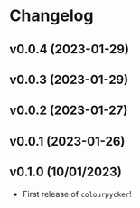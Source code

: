 # Changelog

<!--next-version-placeholder-->

## v0.0.4 (2023-01-29)


## v0.0.3 (2023-01-29)


## v0.0.2 (2023-01-27)


## v0.0.1 (2023-01-26)


## v0.1.0 (10/01/2023)

- First release of `colourpycker`!